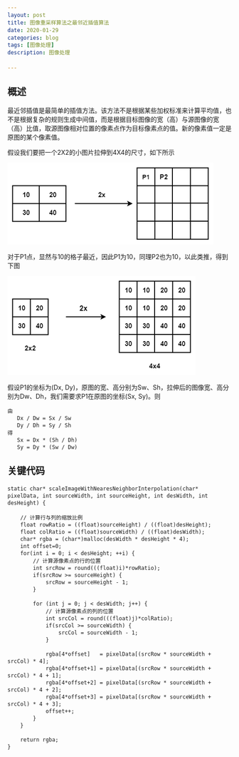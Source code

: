 ```yaml
---
layout: post
title: 图像重采样算法之最邻近插值算法
date: 2020-01-29
categories: blog
tags: [图像处理]
description: 图像处理

---
```


## 概述

最近邻插值是最简单的插值方法。该方法不是根据某些加权标准来计算平均值，也不是根据复杂的规则生成中间值，而是根据目标图像的宽（高）与源图像的宽（高）比值，取源图像相对位置的像素点作为目标像素点的值。新的像素值一定是原图的某个像素值。

假设我们要把一个2X2的小图片拉伸到4X4的尺寸，如下所示

![](/assets/images/2020/nn1-1.png)

对于P1点，显然与10的格子最近，因此P1为10，同理P2也为10，以此类推，得到下图

![](/assets/images/2020/nearest_neighbor.png)


假设P1的坐标为(Dx, Dy)，原图的宽、高分别为Sw、Sh，拉伸后的图像宽、高分别为Dw、Dh，我们需要求P1在原图的坐标(Sx, Sy)。则

```
由 
   Dx / Dw = Sx / Sw
   Dy / Dh = Sy / Sh
得 
   Sx = Dx * (Sh / Dh)
   Sy = Dy * (Sw / Dw)
```


## 关键代码

```
static char* scaleImageWithNearesNeighborInterpolation(char* pixelData, int sourceWidth, int sourceHeight, int desWidth, int desHeight) {
    
    // 计算行与列的缩放比例
    float rowRatio = ((float)sourceHeight) / ((float)desHeight);
    float colRatio = ((float)sourceWidth) / ((float)desWidth);
    char* rgba = (char*)malloc(desWidth * desHeight * 4);
    int offset=0;
    for(int i = 0; i < desHeight; ++i) {
        // 计算源像素点的行的位置
        int srcRow = round(((float)i)*rowRatio);
        if(srcRow >= sourceHeight) {
            srcRow = sourceHeight - 1;
        }
        
        for (int j = 0; j < desWidth; j++) {
            // 计算源像素点的列的位置
            int srcCol = round(((float)j)*colRatio);
            if(srcCol >= sourceWidth) {
                srcCol = sourceWidth - 1;
            }
            
            rgba[4*offset]   = pixelData[(srcRow * sourceWidth + srcCol) * 4];
            rgba[4*offset+1] = pixelData[(srcRow * sourceWidth + srcCol) * 4 + 1];
            rgba[4*offset+2] = pixelData[(srcRow * sourceWidth + srcCol) * 4 + 2];
            rgba[4*offset+3] = pixelData[(srcRow * sourceWidth + srcCol) * 4 + 3];
            offset++;
        }
    }
    
    return rgba;
}
```